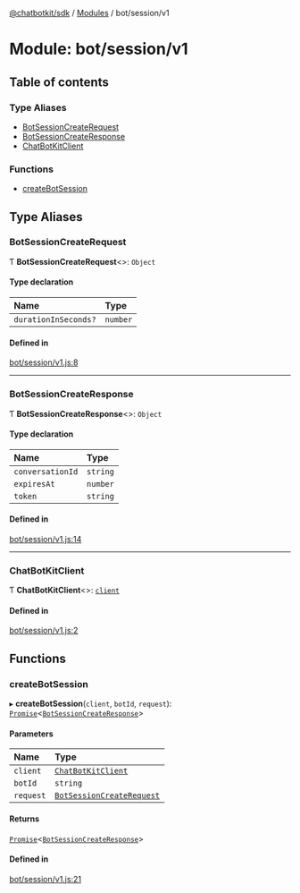 [@chatbotkit/sdk](../README.md) / [Modules](../modules.md) / bot/session/v1

# Module: bot/session/v1

## Table of contents

### Type Aliases

- [BotSessionCreateRequest](bot_session_v1.md#botsessioncreaterequest)
- [BotSessionCreateResponse](bot_session_v1.md#botsessioncreateresponse)
- [ChatBotKitClient](bot_session_v1.md#chatbotkitclient)

### Functions

- [createBotSession](bot_session_v1.md#createbotsession)

## Type Aliases

### BotSessionCreateRequest

Ƭ **BotSessionCreateRequest**\<\>: `Object`

#### Type declaration

| Name | Type |
| :------ | :------ |
| `durationInSeconds?` | `number` |

#### Defined in

[bot/session/v1.js:8](https://github.com/chatbotkit/node-sdk/blob/main/packages/sdk/src/bot/session/v1.js#L8)

___

### BotSessionCreateResponse

Ƭ **BotSessionCreateResponse**\<\>: `Object`

#### Type declaration

| Name | Type |
| :------ | :------ |
| `conversationId` | `string` |
| `expiresAt` | `number` |
| `token` | `string` |

#### Defined in

[bot/session/v1.js:14](https://github.com/chatbotkit/node-sdk/blob/main/packages/sdk/src/bot/session/v1.js#L14)

___

### ChatBotKitClient

Ƭ **ChatBotKitClient**\<\>: [`client`](client.md)

#### Defined in

[bot/session/v1.js:2](https://github.com/chatbotkit/node-sdk/blob/main/packages/sdk/src/bot/session/v1.js#L2)

## Functions

### createBotSession

▸ **createBotSession**(`client`, `botId`, `request`): [`Promise`]( https://developer.mozilla.org/docs/Web/JavaScript/Reference/Global_Objects/Promise )\<[`BotSessionCreateResponse`](bot_session_v1.md#botsessioncreateresponse)\>

#### Parameters

| Name | Type |
| :------ | :------ |
| `client` | [`ChatBotKitClient`](../classes/client.ChatBotKitClient.md) |
| `botId` | `string` |
| `request` | [`BotSessionCreateRequest`](bot_session_v1.md#botsessioncreaterequest) |

#### Returns

[`Promise`]( https://developer.mozilla.org/docs/Web/JavaScript/Reference/Global_Objects/Promise )\<[`BotSessionCreateResponse`](bot_session_v1.md#botsessioncreateresponse)\>

#### Defined in

[bot/session/v1.js:21](https://github.com/chatbotkit/node-sdk/blob/main/packages/sdk/src/bot/session/v1.js#L21)
